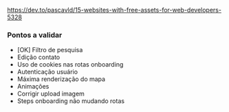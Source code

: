 https://dev.to/pascavld/15-websites-with-free-assets-for-web-developers-5328

### Pontos a validar

- [OK] Filtro de pesquisa
- Edição contato
- Uso de cookies nas rotas onboarding
- Autenticação usuário
- Máxima renderização do mapa
- Animações
- Corrigir upload imagem
- Steps onboarding não mudando rotas
